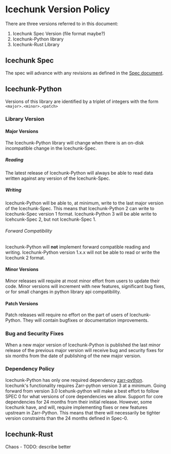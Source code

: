 # Icechunk Version Policy


There are three versions referred to in this document:

1. Icechunk Spec Version (file format maybe?)
2. Icechunk-Python library
3. Icechunk-Rust Library


## Icechunk Spec

The spec will advance with any revisions as defined in the [Spec document](./spec.md).

## Icechunk-Python

Versions of this library are identified by a triplet of integers with the form `<major>.<minor>.<patch>`

### Library Version

#### Major Versions

The Icechunk-Python library will change when there is an on-disk incompatible change in the Icechunk-Spec.

##### Reading

The latest release of Icechunk-Python will always be able to read data written against any version of the Icechunk-Spec.

##### Writing

Icechunk-Python will be able to, at minimum, write to the last major version of the Icechunk-Spec. This means that Icechunk-Python  2 can write to Icechunk-Spec version 1 format. Icechunk-Python 3 will be able write to Icehcunk-Spec 2, but not Icechunk-Spec 1.


###### Forward Compatibility

Icechunk-Python will **not** implement forward compatible reading and writing. Icechunk-Python version 1.x.x will not be able to read or write the Icechunk 2 format.

#### Minor Versions

Minor releases will require at most minor effort from users to update their code. Minor versions will increment with new features, significant bug fixes, or for small changes in python library api compatibility.

#### Patch Versions

Patch releases will require no effort on the part of users of Icechunk-Python. They will contain bugfixes or documentation improvements.

### Bug and Security Fixes

When a new major version of Icechunk-Python is published the last minor release of the previous major version will receive bug and security fixes for six months from the date of publishing of the new major version.

### Dependency Policy

Icechunk-Python has only one required dependency [zarr-python](https://zarr.readthedocs.io). Icechunk's functionality requires Zarr-python version 3 at a minimum. Going forward from version 3.0 Icehunk-python will make a best effort to follow SPEC 0 for what versions of core dependencies we allow. Support for core dependencies for 24 months from their initial release.
However, some Icechunk have, and will, require implementing fixes or new features upstream in Zarr-Python. This means that there will necessarily be tighter version constraints than the 24 months defined in Spec-0.

## Icechunk-Rust

Chaos - TODO: describe better
